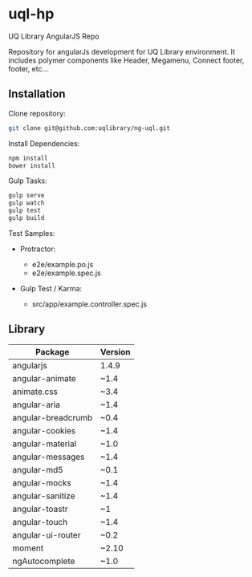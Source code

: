 # uql-hp

UQ Library AngularJS Repo

Repository for angularJs development for UQ Library environment.
It includes polymer components like Header, Megamenu, Connect footer, footer, etc...

## Installation

Clone repository:

```bash
git clone git@github.com:uqlibrary/ng-uql.git
```

Install Dependencies:

```bash
npm install
bower install
```

Gulp Tasks:

```bash
gulp serve
gulp watch
gulp test
gulp build
```

Test Samples:

- Protractor:

  - e2e/example.po.js
  - e2e/example.spec.js

- Gulp Test / Karma:
  - src/app/example.controller.spec.js

## Library

| Package            | Version |
| ------------------ | ------- |
| angularjs          | 1.4.9   |
| angular-animate    | ~1.4    |
| animate.css        | ~3.4    |
| angular-aria       | ~1.4    |
| angular-breadcrumb | ~0.4    |
| angular-cookies    | ~1.4    |
| angular-material   | ~1.0    |
| angular-messages   | ~1.4    |
| angular-md5        | ~0.1    |
| angular-mocks      | ~1.4    |
| angular-sanitize   | ~1.4    |
| angular-toastr     | ~1      |
| angular-touch      | ~1.4    |
| angular-ui-router  | ~0.2    |
| moment             | ~2.10   |
| ngAutocomplete     | ~1.0    |
